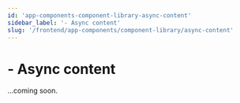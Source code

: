 ```yaml
---
id: 'app-components-component-library-async-content'
sidebar_label: '- Async content'
slug: '/frontend/app-components/component-library/async-content'
---
```


# - Async content

...coming soon.
